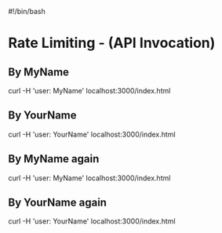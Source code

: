 #!/bin/bash

# Rate Limiting - (API Invocation)

## By MyName

curl -H 'user: MyName' localhost:3000/index.html

## By YourName

curl -H 'user: YourName' localhost:3000/index.html

## By MyName again

curl -H 'user: MyName' localhost:3000/index.html

## By YourName again

curl -H 'user: YourName' localhost:3000/index.html
